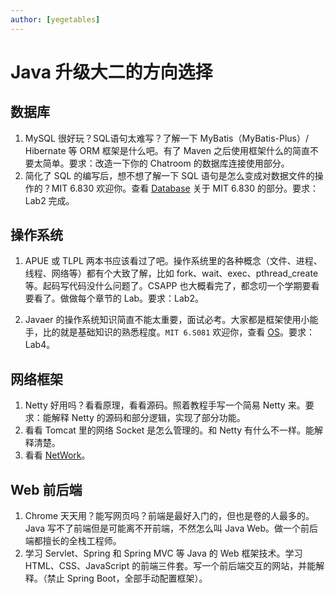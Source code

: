```yaml
---
author: [yegetables]
---
```


# Java 升级大二的方向选择

## 数据库

1. MySQL 很好玩？SQL语句太难写？了解一下 MyBatis（MyBatis-Plus）/ Hibernate 等 ORM 框架是什么吧。有了 Maven 之后使用框架什么的简直不要太简单。要求：改造一下你的 Chatroom 的数据库连接使用部分。
2. 简化了 SQL 的编写后，想不想了解一下 SQL 语句是怎么变成对数据文件的操作的？MIT 6.830 欢迎你。查看 [Database](../preparation/database) 关于 MIT 6.830 的部分。要求：Lab2 完成。

## 操作系统

1. APUE 或 TLPL 两本书应该看过了吧。操作系统里的各种概念（文件、进程、线程、网络等）都有个大致了解，比如 fork、wait、exec、pthread_create 等。起码写代码没什么问题了。CSAPP 也大概看完了，都念叨一个学期要看要看了。做做每个章节的 Lab。要求：Lab2。

2. Javaer 的操作系统知识简直不能太重要，面试必考。大家都是框架使用小能手，比的就是基础知识的熟悉程度。`MIT 6.S081` 欢迎你，查看 [OS](../preparation/os)。要求：Lab4。

## 网络框架

1. Netty 好用吗？看看原理，看看源码。照着教程手写一个简易 Netty 来。要求：能解释 Netty 的源码和部分逻辑，实现了部分功能。
2. 看看 Tomcat 里的网络 Socket 是怎么管理的。和 Netty 有什么不一样。能解释清楚。
3. 看看 [NetWork](../preparation/linux-network-programming)。

## Web 前后端

1. Chrome 天天用？能写网页吗？前端是最好入门的，但也是卷的人最多的。Java 写不了前端但是可能离不开前端，不然怎么叫 Java Web。做一个前后端都擅长的全栈工程师。
2. 学习 Servlet、Spring 和 Spring MVC 等 Java 的 Web 框架技术。学习 HTML、CSS、JavaScript 的前端三件套。写一个前后端交互的网站，并能解释。（禁止 Spring Boot，全部手动配置框架）。
